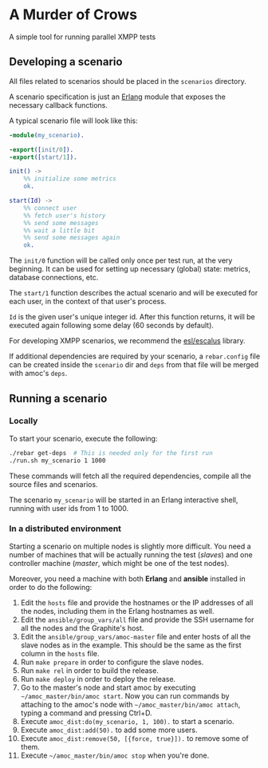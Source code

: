 # A Murder of Crows

A simple tool for running parallel XMPP tests

## Developing a scenario

All files related to scenarios should be placed in the `scenarios` directory.

A scenario specification is just an [Erlang](http://www.erlang.org/) module that
exposes the necessary callback functions.

A typical scenario file will look like this:

```erlang
-module(my_scenario).

-export([init/0]).
-export([start/1]).

init() ->
    %% initialize some metrics
    ok.

start(Id) ->
    %% connect user
    %% fetch user's history
    %% send some messages
    %% wait a little bit
    %% send some messages again
    ok.
```

The ``init/0`` function will be called only once per test run, at the very beginning.
It can be used for setting up necessary (global) state: metrics, database
connections, etc.

The ``start/1`` function describes the actual scenario and will be executed for
each user, in the context of that user's process.

``Id`` is the given user's unique integer id.
After this function returns, it will be executed again following some delay (60
seconds by default).

For developing XMPP scenarios, we recommend the
[esl/escalus](https://github.com/esl/escalus) library.

If additional dependencies are required by your scenario, a `rebar.config` file
can be created inside the `scenario` dir and `deps` from that file will be
merged with amoc's `deps`.

## Running a scenario

### Locally

To start your scenario, execute the following:

```bash
./rebar get-deps  # This is needed only for the first run
./run.sh my_scenario 1 1000
```

These commands will fetch all the required dependencies, compile all the
source files and scenarios.

The scenario ``my_scenario`` will be started in an Erlang interactive shell,
running with user ids from 1 to 1000.

### In a distributed environment

Starting a scenario on multiple nodes is slightly more difficult.
You need a number of machines that will be actually running the test
(*slaves*) and one controller machine (*master*, which might be one of the test nodes).

Moreover, you need a machine with both **Erlang** and **ansible** installed in
order to do the following:

1. Edit the ``hosts`` file and provide the hostnames or the IP addresses of
all the nodes, including them in the Erlang hostnames as well.
2. Edit the ``ansible/group_vars/all`` file and provide the SSH username
   for all the nodes and the Graphite's host.
3. Edit the ``ansible/group_vars/amoc-master`` file and enter hosts of all
   the slave nodes as in the example. This should be the same as the first
column in the ``hosts`` file.
4. Run ``make prepare`` in order to configure the slave nodes.
5. Run ``make rel`` in order to build the release.
6. Run ``make deploy`` in order to deploy the release.
7. Go to the master's node and start amoc by executing
   ``~/amoc_master/bin/amoc start``. Now you can run commands by attaching
to the amoc's node with ``~/amoc_master/bin/amoc attach``, typing a
command and pressing Ctrl+D.
8. Execute ``amoc_dist:do(my_scenario, 1, 100).`` to start
   a scenario.
9. Execute ``amoc_dist:add(50).`` to add some more users.
10. Execute ``amoc_dist:remove(50, [{force, true}]).`` to remove some of
    them.
11. Execute ``~/amoc_master/bin/amoc stop`` when you're done.  
